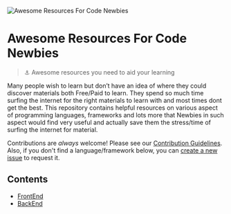 ![Awesome Resources For Code Newbies](https://raw.githubusercontent.com/olawanlejoel/Awesome-Resources-For-Code-Newbies/master/img/awesome.jpg)

# Awesome Resources For Code Newbies

> :anchor: Awesome resources you need to aid your learning

Many people wish to learn but don’t have an idea of where they could discover materials both Free/Paid to learn. They spend so much time surfing the internet for the right materials to learn with and most times dont get the best. 
This repository contains helpful resources on various aspect of programming languages, frameworks and lots more that Newbies in such aspect would find very useful and actually save them the stress/time of surfing the internet for material.

Contributions are _always_ welcome! Please see our [Contribution Guidelines](CONTRIBUTING.md). Also, if you don't find a language/framework below, you can [create a new issue](https://github.com/olawanlejoel/Awesome-Resources-For-Code-Newbies/issues/new) to request it.
 
## Contents

 - [FrontEnd](/FrontEnd/README.md)
 - [BackEnd](/BackEnd/README.md)

